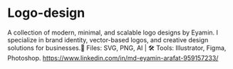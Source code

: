 # Logo-design
A collection of modern, minimal, and scalable logo designs by Eyamin. I specialize in brand identity, vector-based logos, and creative design solutions for businesses.📂 Files: SVG, PNG, AI | 🛠 Tools: Illustrator, Figma, Photoshop. https://www.linkedin.com/in/md-eyamin-arafat-959157233/
